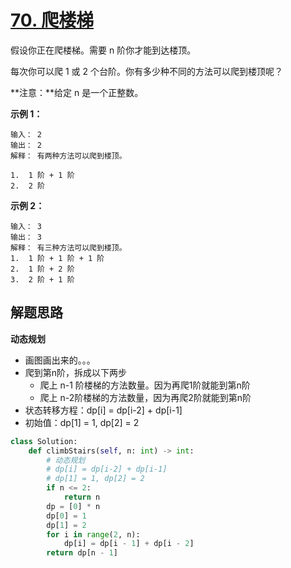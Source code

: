 # [70. 爬楼梯](https://leetcode-cn.com/problems/climbing-stairs/)

假设你正在爬楼梯。需要 n 阶你才能到达楼顶。

每次你可以爬 1 或 2 个台阶。你有多少种不同的方法可以爬到楼顶呢？

**注意：**给定 n 是一个正整数。

**示例 1：**

```
输入： 2
输出： 2
解释： 有两种方法可以爬到楼顶。

1.  1 阶 + 1 阶
2.  2 阶
```

**示例 2：**

```
输入： 3
输出： 3
解释： 有三种方法可以爬到楼顶。
1.  1 阶 + 1 阶 + 1 阶
2.  1 阶 + 2 阶
3.  2 阶 + 1 阶
```



## 解题思路

**动态规划**

- 画图画出来的。。。
- 爬到第n阶，拆成以下两步
  - 爬上 n-1 阶楼梯的方法数量。因为再爬1阶就能到第n阶
  - 爬上 n-2阶楼梯的方法数量，因为再爬2阶就能到第n阶
- 状态转移方程：dp[i] = dp[i-2] + dp[i-1]
- 初始值：dp[1] = 1, dp[2] = 2

```python
class Solution:
    def climbStairs(self, n: int) -> int:
        # 动态规划
        # dp[i] = dp[i-2] + dp[i-1]
        # dp[1] = 1, dp[2] = 2
        if n <= 2:
            return n
        dp = [0] * n
        dp[0] = 1
        dp[1] = 2
        for i in range(2, n):
            dp[i] = dp[i - 1] + dp[i - 2]
        return dp[n - 1]

```

